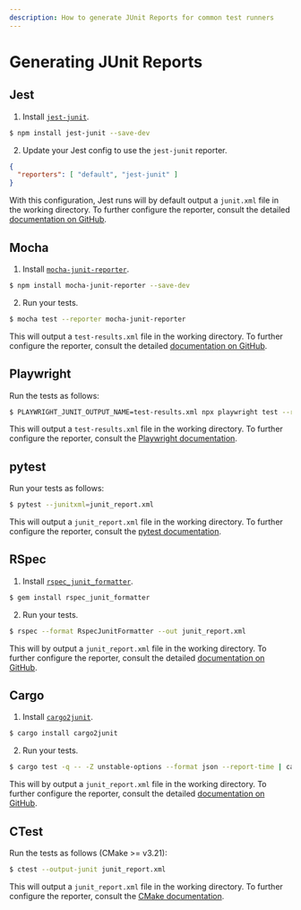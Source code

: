 ```yaml
---
description: How to generate JUnit Reports for common test runners
---
```


# Generating JUnit Reports

## Jest

1. Install [`jest-junit`](https://github.com/jest-community/jest-junit).

```bash
$ npm install jest-junit --save-dev
```

2. Update your Jest config to use the `jest-junit` reporter.

```json
{
  "reporters": [ "default", "jest-junit" ]
}
```

With this configuration, Jest runs will by default output a `junit.xml` file in the working directory. To further configure the reporter, consult the detailed [documentation on GitHub](https://github.com/jest-community/jest-junit?tab=readme-ov-file#jest-junit).

## Mocha

1. Install [`mocha-junit-reporter`](https://www.npmjs.com/package/mocha-junit-reporter).

```bash
$ npm install mocha-junit-reporter --save-dev
```

2. Run your tests.

```bash
$ mocha test --reporter mocha-junit-reporter
```

This will output a `test-results.xml` file in the working directory. To further configure the reporter, consult the detailed [documentation on GitHub](https://github.com/michaelleeallen/mocha-junit-reporter?tab=readme-ov-file#usage).

## Playwright

Run the tests as follows:

```bash
$ PLAYWRIGHT_JUNIT_OUTPUT_NAME=test-results.xml npx playwright test --reporter=junit
```

This will output a `test-results.xml` file in the working directory. To further configure the reporter, consult the [Playwright documentation](https://playwright.dev/docs/test-reporters#junit-reporter).

## pytest

Run your tests as follows:

```bash
$ pytest --junitxml=junit_report.xml
```

This will output a `junit_report.xml` file in the working directory. To further configure the reporter, consult the [pytest documentation](https://docs.pytest.org/en/7.2.x/how-to/output.html#creating-junitxml-format-files).

## RSpec

1. Install [`rspec_junit_formatter`](https://rubygems.org/gems/rspec_junit_formatter/versions/0.2.3).

```bash
$ gem install rspec_junit_formatter
```

2. Run your tests.

```bash
$ rspec --format RspecJunitFormatter --out junit_report.xml
```

This will by output a `junit_report.xml` file in the working directory. To further configure the reporter, consult the detailed [documentation on GitHub](https://github.com/sj26/rspec_junit_formatter?tab=readme-ov-file#usage).

## Cargo

1. Install [`cargo2junit`](https://crates.io/crates/cargo2junit).

```bash
$ cargo install cargo2junit
```

2. Run your tests.

```bash
$ cargo test -q -- -Z unstable-options --format json --report-time | cargo2junit > junit_report.xml
```

This will by output a `junit_report.xml` file in the working directory. To further configure the reporter, consult the detailed [documentation on GitHub](https://github.com/johnterickson/cargo2junit).

## CTest

Run the tests as follows (CMake >= v3.21):

```bash
$ ctest --output-junit junit_report.xml
```

This will output a `junit_report.xml` file in the working directory. To further configure the reporter, consult the [CMake documentation](https://cmake.org/cmake/help/v3.21/manual/ctest.1.html).

